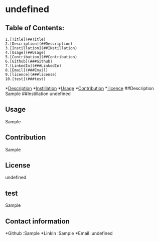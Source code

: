 # undefined 


## Table of Contents:
    1.[Title](##Title)
    2.[Description](##Description)
    3.[Instillation](##INstillation)
    4.[Usage](##Usage)
    5.[Contribution](##Contribution)
    6.[Github](###Github)
    7.[LinkedIn](###LinkedIn)
    8.[Email](###Email)
    9.[licence](###license)
    10.[test](###test)
          

  *[Description](#Description)
  *[Instillation](#instillation)
  *[Usage](#Usage)
  *[Contribution](#Contribution)
  *[ licence](#licence)
  ##Description
  Sample
  ##Instillation
  undefined
  ## Usage
  Sample
  ## Contribution
  Sample
  ## License
  undefined
  ## test
  Sample

  ## Contact information
  *Github :Sample
  *LinkIn :Sample
  *Email  :undefined